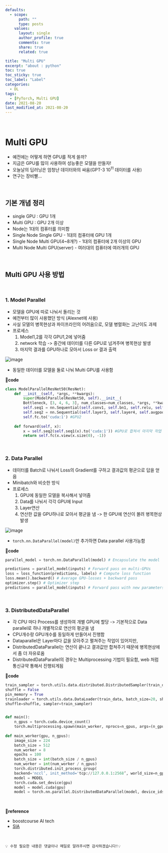 ```yaml
---
defaults:
  - scope:
      path: ""
      type: posts
    values:
      layout: single
      author_profile: true
      comments: true
      share: true
      related: true

title: "Multi GPU"
excerpt: "about : python"
toc: true
toc_sticky: true
toc_label: "Label"
categories:
  - DL
tags:
  - [PyTorch, Multi GPU]
date: 2021-08-20
last_modified_at: 2021-08-20
---
```


<br>  

# Multi GPU

- 예전에는 어떻게 하면 GPU를 적게 쓸까?
- 지금은 GPU를 많이 사용하여 성능좋은 모델을 만들자!
- 오늘날의 딥러닝은 엄청난 데이터와의 싸움(GPT-3 $10^11$ 데이터를 사용)
- 연구는 장비빨...

<br>

## 기본 개념 정리 

- single GPU : GPU 1개
- Multi GPU : GPU 2개 이상
- Node는 1대의 컴퓨터를 의미함
- Single Node Single GPU - 1대의 컴퓨터에 GPU 1개
- Single Node Multi GPU(4~8개?) - 1대의 컴퓨터에 2개 이상의 GPU
- Multi Node Multi GPU(server) - 여러대의 컴퓨터에 여러개의 GPU

<br>

## Multi GPU 사용 방법

<br>

### 1. Model Parallel

- 모델을 GPU에 따로 나눠서 돌리는 것
- 예전부터 많이 사용했던 방식 (Alexnet에 사용)
- 사실 모델의 병목현상과 파이프라인의 어려움으로, 모델 병렬화는 고난이도 과제
- 프로세스
    1. Model1,2를 각각 GPU1,2에 넣어줌
    2. network 학습 -> 중간에 데이터를 다른 GPU로 넘겨주며 병목현상 발생
    3. 마지막 결과를 GPU하나로 모아서 Loss or 결과 출력

![image](https://user-images.githubusercontent.com/77658029/130342072-623f3f65-e429-4b22-80fb-4ca2adfc03ad.png)

- 동일한 데이터를 모델을 둘로 나눠 Multi GPU를 사용함

**📰code**
```python
class ModelParallelResNet50(ResNet):
    def __init__(self, *args, **kwargs):
        super(ModelParallelResNet50, self).__init__(
        Bottleneck, [3, 4, 6, 3], num_classes=num_classes, *args, **kwargs)
        self.seq1 = nn.Sequential(self.conv1, self.bn1, self.relu, self.maxpool, self.layer1, self.layer2).to('cuda:0')# GPU1
        self.seq2 = nn.Sequential(self.layer3, self.layer4, self.avgpool).to('cuda:1') #GPU2
        self.fc.to('cuda:1') #GPU2
        
    def forward(self, x):
        x = self.seq2(self.seq1(x).to('cuda:1')) #GPU로 합쳐서 마지막 작업 진행
        return self.fc(x.view(x.size(0), -1))
```

<br>

### 2. Data Parallel

- 데이터를 Batch로 나눠서 Loss의 Gradient를 구하고 결과값의 평균으로 답을 얻음
- Minibatch와 비슷한 방식
- 프로세스
    1. GPU에 동일한 모델을 복사해서 넣어줌
    2. Data를 나눠서 각각 GPU에 Input
    3. Layer연산
    4. 연산한 값을 GPU하나로 모아서 평균을 냄 -> 한 GPU에 연산이 몰려 병목현상 발생

![image](https://user-images.githubusercontent.com/77658029/130342446-bcf2c123-44c3-445d-9c9f-4ccdc94f9962.png)

- `torch.nn.DataParallel(model)`만 추가하면 Data parallel 사용가능함

**📰code**
```python
parallel_model = torch.nn.DataParallel(model) # Encapsulate the model 

predictions = parallel_model(inputs) # Forward pass on multi-GPUs
loss = loss_function(predictions, labels) # Compute loss function
loss.mean().backward() # Average GPU-losses + backward pass
optimizer.step() # Optimizer step
predictions = parallel_model(inputs) # Forward pass with new parameters
```

<br>

### 3. DistributedDataParallel

- 각 CPU 마다 Process를 생성하여 개별 GPU에 할당 -> 기본적으로 Data parallel로 하나 개별적으로 연산의 평균을 냄
- CPU개수랑 GPU개수를 동일하게 만들어서 진행함
- Dataparallel은 Layer마다 값을 모아주고 펼쳐주는 작업이 있어지만,
- DistributedDataParallel는 연산이 끝나고 결과값만 합쳐주기 때문에 병목현상에서 좀 더 자유로옴
- DistributedDataParallel의 경우는 Multiprocessing 기법이 필요함, web 처럼 통신규약 통해서 진행되게됨

**📰code**
```python
train_sampler = torch.utils.data.distributed.DistributedSampler(train_data)
shuffle = False
pin_memory = True
trainloader = torch.utils.data.DataLoader(train_data, batch_size=20, shuffle=shuffle, pin_memory=pin_memory, num_workers=3,
shuffle=shuffle, sampler=train_sampler)


def main():
    n_gpus = torch.cuda.device_count()
    torch.multiprocessing.spawn(main_worker, nprocs=n_gpus, args=(n_gpus, ))
    
def main_worker(gpu, n_gpus):
    image_size = 224
    batch_size = 512
    num_worker = 8
    epochs = 100
    batch_size = int(batch_size / n_gpus)
    num_worker = int(num_worker / n_gpus)
    torch.distributed.init_process_group(
    backend='nccl’, init_method='tcp://127.0.0.1:2568’, world_size=n_gpus, rank=gpu) #Multiprocessing 통신 규약
    model = MODEL
    torch.cuda.set_device(gpu)
    model = model.cuda(gpu)
    model = torch.nn.parallel.DistributedDataParallel(model, device_ids=[gpu]) # DistributedDataParallel 정의
```

<br>

**📌reference**
- boostcourse AI tech
- [SIA](https://blog.si-analytics.ai/12)

<br>

```
💡 수정 필요한 내용은 댓글이나 메일로 알려주시면 감사하겠습니다!💡 
```
